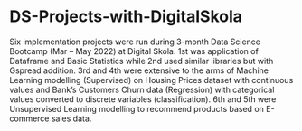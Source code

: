 # DS-Projects-with-DigitalSkola
Six implementation projects were run during 3-month Data Science Bootcamp (Mar – May 2022) at Digital Skola. 1st was application of Dataframe and Basic Statistics while 2nd used similar libraries but with Gspread addition. 3rd and 4th were extensive to the arms of Machine Learning modelling (Supervised) on Housing Prices dataset with continuous values and Bank’s Customers Churn data (Regression) with categorical values converted to discrete variables (classification). 6th and 5th were Unsupervised Learning modelling to recommend products based on E-commerce sales data.
